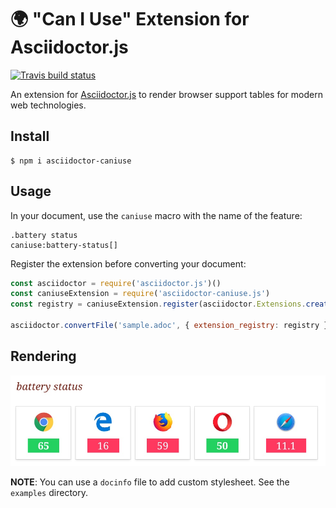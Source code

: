 # :earth_africa: "Can I Use" Extension for Asciidoctor.js

[![Travis build status](https://img.shields.io/travis/Mogztter/asciidoctor-caniuse/master.svg)](https://travis-ci.org/Mogztter/asciidoctor-caniuse)

An extension for [Asciidoctor.js](https://github.com/asciidoctor/asciidoctor.js) to render browser support tables for modern web technologies.

## Install

    $ npm i asciidoctor-caniuse

## Usage

In your document, use the `caniuse` macro with the name of the feature:

```
.battery status
caniuse:battery-status[]
```

Register the extension before converting your document:

```js
const asciidoctor = require('asciidoctor.js')()
const caniuseExtension = require('asciidoctor-caniuse.js')
const registry = caniuseExtension.register(asciidoctor.Extensions.create())

asciidoctor.convertFile('sample.adoc', { extension_registry: registry })
```

## Rendering

![](rendering.jpeg)

**NOTE**: You can use a `docinfo` file to add custom stylesheet. See the `examples` directory.
